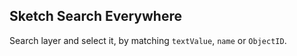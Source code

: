 ## Sketch Search Everywhere

Search layer and select it, by matching `textValue`, `name` or `ObjectID`.